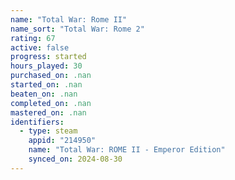 ```yaml
---
name: "Total War: Rome II"
name_sort: "Total War: Rome 2"
rating: 67
active: false
progress: started
hours_played: 30
purchased_on: .nan
started_on: .nan
beaten_on: .nan
completed_on: .nan
mastered_on: .nan
identifiers:
  - type: steam
    appid: "214950"
    name: "Total War: ROME II - Emperor Edition"
    synced_on: 2024-08-30
---
```

